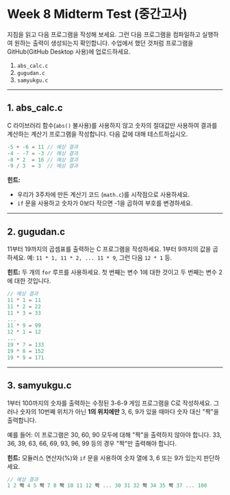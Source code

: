 # Week 8 Midterm Test (중간고사)

지침을 읽고 다음 프로그램을 작성해 보세요. 그런 다음 프로그램을 컴파일하고 실행하여 원하는 출력이 생성되는지 확인합니다. 수업에서 했던 것처럼 프로그램을 GitHub(GitHub Desktop 사용)에 업로드하세요.

1. `abs_calc.c`
2. `gugudan.c`
3. `samyukgu.c`

---

## 1. abs_calc.c

C 라이브러리 함수(`abs()` 불사용)를 사용하지 않고 숫자의 절대값만 사용하여 결과를 계산하는 계산기 프로그램을 작성합니다. 다음 값에 대해 테스트하십시오.

```c
-5 + -6 = 11 // 예상 결과
-4 - -7 = -3 // 예상 결과
-8 * 2  = 16 // 예상 결과
-9 / 3  = 3  // 예상 결과
```

**힌트:**

- 우리가 3주차에 만든 계산기 코드 (`math.c`)를 시작점으로 사용하세요.
- `if` 문을 사용하고 숫자가 0보다 작으면 -1을 곱하여 부호를 변경하세요.

---

## 2. gugudan.c

11부터 19까지의 곱셈표를 출력하는 C 프로그램을 작성하세요. 1부터 9까지의 값을 곱하세요. 예: `11 * 1, 11 * 2, ... 11 * 9`, 그런 다음 `12 * 1` 등.

**힌트:** 두 개의 `for` 루프를 사용하세요. 첫 번째는 변수 1에 대한 것이고 두 번째는 변수 2에 대한 것입니다.

```c
// 예상 결과
11 * 1 = 11
11 * 2 = 22
11 * 3 = 33
...
11 * 9 = 99
12 * 1 = 12
...
19 * 7 = 133
19 * 8 = 152
19 * 9 = 171
```

---

## 3. samyukgu.c

1부터 100까지의 숫자를 출력하는 수정된 3-6-9 게임 프로그램을 C로 작성하세요. 그러나 숫자의 10번째 위치가 아닌 **1의 위치에만** 3, 6, 9가 있을 때마다 숫자 대신 "짝"을 출력합니다.

예를 들어: 이 프로그램은 30, 60, 90 모두에 대해 "짝"을 출력하지 않아야 합니다. 33, 36, 39, 63, 66, 69, 93, 96, 99 등의 경우 "짝"만 출력해야 합니다.

**힌트:** 모듈러스 연산자(%)와 `if` 문을 사용하여 숫자 열에 3, 6 또는 9가 있는지 판단하세요.

```c
// 예상 결과
1 2 짝 4 5 짝 7 8 짝 10 11 12 짝 ... 30 31 32 짝 34 35 짝 37 ... 100
```
